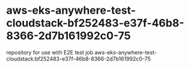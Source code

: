 # aws-eks-anywhere-test-cloudstack-bf252483-e37f-46b8-8366-2d7b161992c0-75
repository for use with E2E test job aws-eks-anywhere-test-cloudstack:bf252483-e37f-46b8-8366-2d7b161992c0-75
